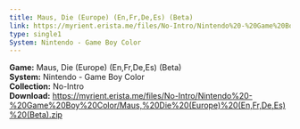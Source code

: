 ```yaml
---
title: Maus, Die (Europe) (En,Fr,De,Es) (Beta)
link: https://myrient.erista.me/files/No-Intro/Nintendo%20-%20Game%20Boy%20Color/Maus,%20Die%20(Europe)%20(En,Fr,De,Es)%20(Beta).zip
type: single1
System: Nintendo - Game Boy Color
---
```

<b>Game:</b> Maus, Die (Europe) (En,Fr,De,Es) (Beta)<br>
<b>System:</b> Nintendo - Game Boy Color<br>
<b>Collection:</b> No-Intro<br>
<b>Download:</b> https://myrient.erista.me/files/No-Intro/Nintendo%20-%20Game%20Boy%20Color/Maus,%20Die%20(Europe)%20(En,Fr,De,Es)%20(Beta).zip